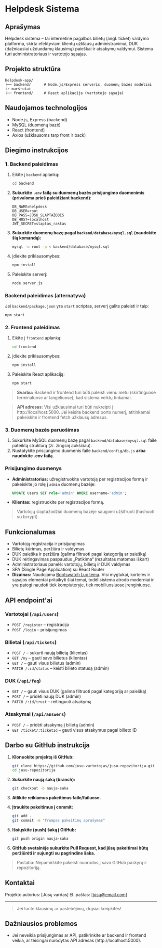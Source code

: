 # Helpdesk Sistema

## Aprašymas

Helpdesk sistema – tai internetinė pagalbos bilietų (angl. ticket) valdymo platforma, skirta efektyviam klientų užklausų administravimui, DUK (dažniausiai užduodamų klausimų) paieškai ir atsakymų valdymui. Sistema turi administratoriaus ir vartotojo sąsajas.

## Projekto struktūra

```
helpdesk-app/
├── backend/      # Node.js/Express serveris, duomenų bazės modeliai ir maršrutai
├── frontend/     # React aplikacija (vartotojo sąsaja)
```

## Naudojamos technologijos

- Node.js, Express (backend)
- MySQL (duomenų bazė)
- React (frontend)
- Axios (užklausoms tarp front ir back)

## Diegimo instrukcijos

### 1. Backend paleidimas

1. Eikite į `backend` aplanką:
   ```sh
   cd backend
   ```
2. **Sukurkite `.env` failą su duomenų bazės prisijungimo duomenimis (privaloma prieš paleidžiant backend):**
   ```env
   DB_NAME=helpdesk
   DB_USER=root
   DB_PASS=JŪSŲ_SLAPTAŽODIS
   DB_HOST=localhost
   JWT_SECRET=slaptas_raktas
   ```
3. **Sukurkite duomenų bazę pagal `backend/database/mysql.sql` (naudokite šią komandą):**
   ```sh
   mysql -u root -p < backend/database/mysql.sql
   ```
4. Įdiekite priklausomybes:
   ```sh
   npm install
   ```
5. Paleiskite serverį:
   ```sh
   node server.js
   ```

### Backend paleidimas (alternatyva)

Jei `backend/package.json` yra `start` scriptas, serverį galite paleisti ir taip:

```sh
npm start
```

### 2. Frontend paleidimas

1. Eikite į `frontend` aplanką:
   ```sh
   cd frontend
   ```
2. Įdiekite priklausomybes:
   ```sh
   npm install
   ```
3. Paleiskite React aplikaciją:
   ```sh
   npm start
   ```

> **Svarbu:** Backend ir frontend turi būti paleisti vienu metu (skirtinguose terminaluose ar langeliuose), kad sistema veiktų tinkamai.

> **API adresas:** Visi užklausimai turi būti nukreipti į http://localhost:5000. Jei keisite backend porto numerį, atitinkamai pakeiskite ir frontend fetch užklausų adresus.

### 3. Duomenų bazės paruošimas

1. Sukurkite MySQL duomenų bazę pagal `backend/database/mysql.sql` faile pateiktą struktūrą (žr. žingsnį aukščiau).
2. Nustatykite prisijungimo duomenis faile `backend/config/db.js` **arba naudokite .env failą**.

### Prisijungimo duomenys

- **Administratorius:** užregistruokite vartotoją per registracijos formą ir pakeiskite jo rolę į `admin` duomenų bazėje:
  ```sql
  UPDATE Users SET role='admin' WHERE username='admin';
  ```
- **Klientas:** registruokite per registracijos formą.

> Vartotojų slaptažodžiai duomenų bazėje saugomi užšifruoti (hashuoti su bcrypt).

## Funkcionalumas

- Vartotojų registracija ir prisijungimas
- Bilietų kūrimas, peržiūra ir valdymas
- DUK paieška ir peržiūra (galima filtruoti pagal kategoriją ar paiešką)
- DUK reitingavimas paspaudus „Patikima“ (rezultatas matomas iškart)
- Administratoriaus panelė: vartotojų, bilietų ir DUK valdymas
- SPA (Single Page Application) su React Router
- **Dizainas:** Naudojama [Bootswatch Lux tema](https://bootswatch.com/lux/). Visi mygtukai, kortelės ir sąsajos elementai pritaikyti šiai temai, todėl sistema atrodo moderniai ir yra patogi naudoti tiek kompiuteryje, tiek mobiliuosiuose įrenginiuose.

## API endpoint'ai

### Vartotojai (`/api/users`)

- `POST /register` – registracija
- `POST /login` – prisijungimas

### Bilietai (`/api/tickets`)

- `POST /` – sukurti naują bilietą (klientas)
- `GET /my` – gauti savo bilietus (klientas)
- `GET /` – gauti visus bilietus (admin)
- `PATCH /:id/status` – keisti bilieto statusą (admin)

### DUK (`/api/faq`)

- `GET /` – gauti visus DUK (galima filtruoti pagal kategoriją ar paiešką)
- `POST /` – pridėti naują DUK (admin)
- `PATCH /:id/trust` – reitinguoti atsakymą

### Atsakymai (`/api/answers`)

- `POST /` – pridėti atsakymą į bilietą (admin)
- `GET /ticket/:ticketId` – gauti visus atsakymus pagal bilieto ID

## Darbo su GitHub instrukcija

1. **Klonuokite projektą iš GitHub:**
   ```sh
   git clone https://github.com/jusu-vartotojas/jusu-repozitorija.git
   cd jusu-repozitorija
   ```
2. **Sukurkite naują šaką (branch):**
   ```sh
   git checkout -b nauja-saka
   ```
3. **Atlikite reikiamus pakeitimus faile/failuose.**

4. **Įtraukite pakeitimus į commit:**
   ```sh
   git add .
   git commit -m "Trumpas pakeitimų aprašymas"
   ```
5. **Išsiųskite (push) šaką į GitHub:**
   ```sh
   git push origin nauja-saka
   ```
6. **GitHub svetainėje sukurkite Pull Request, kad jūsų pakeitimai būtų peržiūrėti ir sujungti su pagrindine šaka.**

> Pastaba: Nepamirškite pakeisti nuorodos į savo GitHub paskyrą ir repozitoriją.

## Kontaktai

Projekto autorius: [Jūsų vardas]
El. paštas: [jūsų@email.com]

---

> Jei turite klausimų ar pastebėjimų, drąsiai kreipkitės!

## Dažniausios problemos

- Jei neveikia prisijungimas ar API, patikrinkite ar backend ir frontend veikia, ar teisingai nurodytas API adresas (http://localhost:5000).

